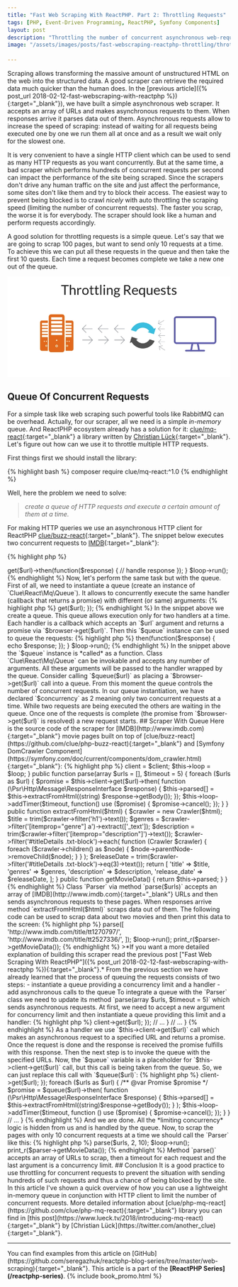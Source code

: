 ```yaml
---
title: "Fast Web Scraping With ReactPHP. Part 2: Throttling Requests"
tags: [PHP, Event-Driven Programming, ReactPHP, Symfony Components]
layout: post
description: "Throttling the number of concurrent asynchronous web-requests with a simple in-memory queue in ReactPHP"
image: "/assets/images/posts/fast-webscraping-reactphp-throttling/throttling-simpsons.jpg"

---
```


Scraping allows transforming the massive amount of unstructured HTML on the web into the structured data. A good scraper can retrieve the required data much quicker than the human does.  In the [previous article]({% post_url 2018-02-12-fast-webscraping-with-reactphp %}){:target="_blank"}), we have built a simple asynchronous web scraper. It accepts an array of URLs and makes asynchronous requests to them. When responses arrive it parses data out of them. Asynchronous requests allow to increase the speed of scraping: instead of waiting for all requests being executed one by one we run them all at once and as a result we wait only for the slowest one. 

It is very convenient to have a single HTTP client which can be used to send as many HTTP requests as you want concurrently. But at the same time, a bad scraper which performs hundreds of concurrent requests per second can impact the performance of the site being scraped. Since the scrapers don't drive any human traffic on the site and just affect the performance, some sites don't like them and try to block their access. The easiest way to prevent being blocked is to crawl *nicely* with auto throttling the scraping speed (limiting the number of concurrent requests). The faster you scrap, the worse it is for everybody. The scraper should look like a human and perform requests accordingly.

A good solution for throttling requests is a simple queue. Let's say that we are going to scrap 100 pages, but want to send only 10 requests at a time. To achieve this we can put all these requests in the queue and then take the first 10 quests. Each time a request becomes complete we take a new one out of the queue.

<p class="text-center image">
    <img src="/assets/images/posts/fast-webscraping-reactphp-throttling/throttling-requests.png"  alt="logo">
</p>

## Queue Of Concurrent Requests

For a simple task like web scraping such powerful tools like RabbitMQ can be overhead. Actually, for our scraper, all we need is a simple *in-memory* queue. And ReactPHP ecosystem already has a solution for it: [clue/mq-react](https://github.com/clue/php-mq-react){:target="_blank"} a library written by [Christian Lück](https://twitter.com/another_clue){:target="_blank"}. Let's figure out how can we use it to throttle multiple HTTP requests.

First things first we should install the library:

{% highlight bash %}
composer require clue/mq-react:^1.0
{% endhighlight %}

Well, here the problem we need to solve: 
>*create a queue of HTTP requests and execute a certain amount of them at a time.*

For making HTTP queries we use an asynchronous HTTP client for ReactPHP [clue/buzz-react](https://github.com/clue/php-buzz-react){:target="_blank"}. The snippet below executes two concurrent requests to [IMDB](http://www.imdb.com){:target="_blank"}:

{% highlight php %}
<?php

use Clue\React\Buzz\Browser;

$loop = React\EventLoop\Factory::create();
$browser = new Browser($loop);

$urls = [
    'http://www.imdb.com/title/tt1270797/',
    'http://www.imdb.com/title/tt2527336/',
];

foreach ($urls as $url) {
    $browser->get($url)->then(function($response) {
        // handle response
    });
}

$loop->run();
{% endhighlight %}

Now, let's perform the same task but with the queue. First of all, we need to instantiate a queue (create an instance of `Clue\React\Mq\Queue`). It allows to concurrently execute the same handler (callback that returns a promise) with different (or same) arguments:

{% highlight php %}
<?php

use Clue\React\Buzz\Browser;
use Clue\React\Mq\Queue;

$loop = React\EventLoop\Factory::create();
$browser = new Browser($loop);

$queue = new Queue(2, null, function($url) use ($browser) {
    return $browser->get($url);
});
{% endhighlight %}

In the snippet above we create a queue. This queue allows execution only for two handlers at a time. Each handler is a callback which accepts an `$url` argument and returns a promise via `$browser->get($url)`. Then this `$queue` instance can be used to queue the requests:

{% highlight php %}
<?php

$urls = [
    'http://www.imdb.com/title/tt1270797/',
    'http://www.imdb.com/title/tt2527336/',
    'http://www.imdb.com/title/tt4881806/',
];

foreach ($urls as $url) {
    $queue($url)->then(function($response) {
        echo $response;
    });
}

$loop->run();
{% endhighlight %}

In the snippet above the `$queue` instance is *called* as a function. Class `Clue\React\Mq\Queue` can be invokable and accepts any number of arguments. All these arguments will be passed to the handler wrapped by the queue. Consider calling `$queue($url)` as placing a `$browser->get($url)` call into a queue. From this moment the queue controls the number of concurrent requests. In our queue instantiation, we have declared `$concurrency` as 2 meaning only two concurrent requests at a time. While two requests are being executed the others are waiting in the queue. Once one of the requests is complete (the promise from `$browser->get($url)` is resolved) a new request starts. 

## Scraper With Queue

Here is the source code of the scraper for [IMDB](http://www.imdb.com){:target="_blank"} movie pages built on top of [clue/buzz-react](https://github.com/clue/php-buzz-react){:target="_blank"} and [Symfony DomCrawler Component](https://symfony.com/doc/current/components/dom_crawler.html){:target="_blank"}:

{% highlight php %}
<?php

class Parser
{
    /**
     * @var Browser
     */
    private $client;

    /**
     * @var array
     */
    private $parsed = [];

    /**
     * @var LoopInterface
     */
    private $loop;

    public function __construct(Browser $client, LoopInterface $loop)
    {
        $this->client = $client;
        $this->loop = $loop;
    }

    public function parse(array $urls = [], $timeout = 5)
    {
        foreach ($urls as $url) {
             $promise = $this->client->get($url)->then(
                function (\Psr\Http\Message\ResponseInterface $response) {
                   $this->parsed[] = $this->extractFromHtml((string) $response->getBody());
                });

             $this->loop->addTimer($timeout, function() use ($promise) {
                 $promise->cancel();
             });
        }
    }

    public function extractFromHtml($html)
    {
        $crawler = new Crawler($html);

        $title = trim($crawler->filter('h1')->text());
        $genres = $crawler->filter('[itemprop="genre"] a')->extract(['_text']);
        $description = trim($crawler->filter('[itemprop="description"]')->text());

        $crawler->filter('#titleDetails .txt-block')->each(
            function (Crawler $crawler) {
                foreach ($crawler->children() as $node) {
                    $node->parentNode->removeChild($node);
                }
            }
        );

        $releaseDate = trim($crawler->filter('#titleDetails .txt-block')->eq(3)->text());

        return [
            'title'        => $title,
            'genres'       => $genres,
            'description'  => $description,
            'release_date' => $releaseDate,
        ];
    }

    public function getMovieData()
    {
        return $this->parsed;
    }
}
{% endhighlight %}

Class `Parser` via method `parse($urls)` accepts an array of [IMDB](http://www.imdb.com){:target="_blank"} URLs and then sends asynchronous requests to these pages. When responses arrive method `extractFromHtml($html)` scraps data out of them. The following code can be used to scrap data about two movies and then print this data to the screen:

{% highlight php %}
<?php

$loop = React\EventLoop\Factory::create();
$client = new Browser($loop);

$parser = new Parser($client, $loop);
$parser->parse([
    'http://www.imdb.com/title/tt1270797/',
    'http://www.imdb.com/title/tt2527336/',
]);

$loop->run();
print_r($parser->getMovieData());
{% endhighlight %}

>*If you want a more detailed explanation of building this scraper read the previous post ["Fast Web Scraping With ReactPHP"]({% post_url 2018-02-12-fast-webscraping-with-reactphp %}){:target="_blank"}.*

From the previous section we have already learned that the process of queuing the requests consists of two steps:

- instantiate a queue providing a concurrency limit and a handler
- add asynchronous calls to the queue

To integrate a queue with the `Parser` class we need to update its method `parse(array $urls, $timeout = 5)` which sends asynchronous requests. At first, we need to accept a new argument for concurrency limit and then instantiate a queue providing this limit and a handler:

{% highlight php %}
<?php

class Parser
{
    // ...

    public function parse(array $urls = [], $timeout = 5, $concurrencyLimit = 10)
    {
        $queue = new Clue\React\Mq\Queue($concurrencyLimit, null, function ($url) {
            return $this->client->get($url);
        });

        // ...
    }

    // ...
}
{% endhighlight %}

As a handler we use `$this->client->get($url)` call which makes an asynchronous request to a specified URL and returns a promise. Once the request is done and the response is received the promise fulfills with this response. 

Then the next step is to invoke the queue with the specified URLs. Now, the `$queue` variable is a placeholder for `$this->client->get($url)` call, but this call is being taken from the queue. So, we can just replace this call with `$queue($url)`:

{% highlight php %}
<?php

class Parser
{
    // ...

    public function parse(array $urls = [], $timeout = 5)
    {
        $queue = new Clue\React\Mq\Queue($concurrencyLimit, null, function ($url) {
            return $this->client->get($url);
        });

        foreach ($urls as $url) {
            /** @var Promise $promise */
            $promise = $queue($url)->then(
                function (\Psr\Http\Message\ResponseInterface $response) {
                    $this->parsed[] = $this->extractFromHtml((string)$response->getBody());
                }
            );

            $this->loop->addTimer($timeout, function () use ($promise) {
                $promise->cancel();
            });
        }
    }

    // ...
}
{% endhighlight %}

And we are done. All the *limiting concurrency* logic is hidden from us and is handled by the queue. Now, to scrap the pages with only 10 concurrent requests at a time we should call the `Parser` like this:

{% highlight php %}
<?php

$loop = React\EventLoop\Factory::create();
$client = new Browser($loop);

$parser = new Parser($client, $loop);
$urls = [
    // pages to scrap
];
$parser->parse($urls, 2, 10);

$loop->run();
print_r($parser->getMovieData());
{% endhighlight %}

Method `parse()` accepts an array of URLs to scrap, then a timeout for each request and the last argument is a concurrency limit.

## Conclusion

It is a good practice to use throttling for concurrent requests to prevent the situation with sending hundreds of such requests and thus a chance of being blocked by the site. In this article I've shown a quick overview of how you can use a lightweight in-memory queue in conjunction with HTTP client to limit the number of concurrent requests.

More detailed information about [clue/php-mq-react](https://github.com/clue/php-mq-react){:target="_blank"} library you can find in [this post](https://www.lueck.tv/2018/introducing-mq-react){:target="_blank"} by [Christian Lück](https://twitter.com/another_clue){:target="_blank"}.

<hr>

You can find examples from this article on [GitHub](https://github.com/seregazhuk/reactphp-blog-series/tree/master/web-scraping){:target="_blank"}.

This article is a part of the <strong>[ReactPHP Series](/reactphp-series)</strong>.

{% include book_promo.html %}

